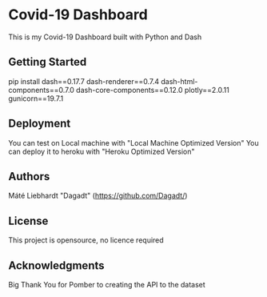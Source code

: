 # Covid-19 Dashboard
This is my Covid-19 Dashboard built with Python and Dash

## Getting Started
pip install dash==0.17.7 dash-renderer==0.7.4 dash-html-components==0.7.0 dash-core-components==0.12.0 plotly==2.0.11 gunicorn==19.7.1

## Deployment
You can test on Local machine with "Local Machine Optimized Version"
You can deploy it to heroku with "Heroku Optimized Version"

## Authors
Máté Liebhardt "Dagadt" (https://github.com/Dagadt/)

## License
This project is opensource, no licence required

## Acknowledgments
Big Thank You for Pomber to creating the API to the dataset
